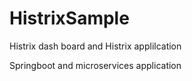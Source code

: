 # HistrixSample
Histrix dash board and Histrix applilcation  

Springboot and microservices application
